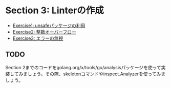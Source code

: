 # Section 3: Linterの作成

* [Exercise1: unsafeパッケージの利用](./exercise01)
* [Exercise2: 整数オーバーフロー](./exercise02)
* [Exercise3: エラーの無視](./exercise03)

## TODO

Section 2までのコードをgolang.org/x/tools/go/analysisパッケージを使って実装してみましょう。その際、skeletonコマンドやinspect.Analyzerを使ってみましょう。
